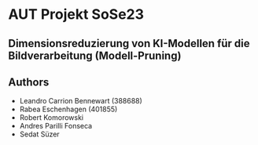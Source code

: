 # AUT Projekt SoSe23
## Dimensionsreduzierung von KI-Modellen für die Bildverarbeitung (Modell-Pruning)

## Authors
- Leandro Carrion Bennewart (388688)
- Rabea Eschenhagen (401855)
- Robert Komorowski
- Andres Parilli Fonseca
- Sedat Süzer
